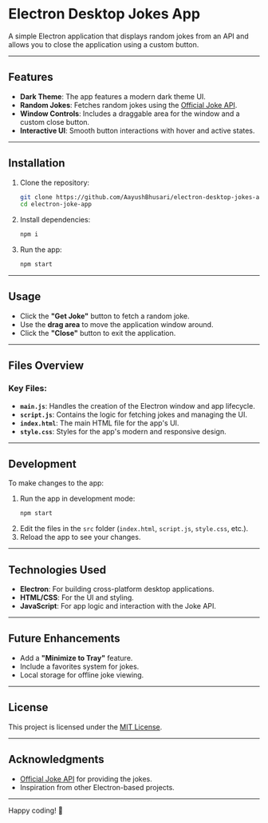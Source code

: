 # Electron Desktop Jokes App

A simple Electron application that displays random jokes from an API and allows you to close the application using a custom button.

---

## Features

- **Dark Theme**: The app features a modern dark theme UI.
- **Random Jokes**: Fetches random jokes using the [Official Joke API](https://official-joke-api.appspot.com/random_joke).
- **Window Controls**: Includes a draggable area for the window and a custom close button.
- **Interactive UI**: Smooth button interactions with hover and active states.

---

## Installation

1. Clone the repository:

   ```bash
   git clone https://github.com/AayushBhusari/electron-desktop-jokes-app.git
   cd electron-joke-app
   ```

2. Install dependencies:

   ```bash
   npm i
   ```

3. Run the app:
   ```bash
   npm start
   ```

---

## Usage

- Click the **"Get Joke"** button to fetch a random joke.
- Use the **drag area** to move the application window around.
- Click the **"Close"** button to exit the application.

---

## Files Overview

### Key Files:

- **`main.js`**: Handles the creation of the Electron window and app lifecycle.
- **`script.js`**: Contains the logic for fetching jokes and managing the UI.
- **`index.html`**: The main HTML file for the app's UI.
- **`style.css`**: Styles for the app's modern and responsive design.

---

## Development

To make changes to the app:

1. Run the app in development mode:
   ```bash
   npm start
   ```
2. Edit the files in the `src` folder (`index.html`, `script.js`, `style.css`, etc.).
3. Reload the app to see your changes.

---

## Technologies Used

- **Electron**: For building cross-platform desktop applications.
- **HTML/CSS**: For the UI and styling.
- **JavaScript**: For app logic and interaction with the Joke API.

---

## Future Enhancements

- Add a **"Minimize to Tray"** feature.
- Include a favorites system for jokes.
- Local storage for offline joke viewing.

---

## License

This project is licensed under the [MIT License](LICENSE).

---

## Acknowledgments

- [Official Joke API](https://official-joke-api.appspot.com/) for providing the jokes.
- Inspiration from other Electron-based projects.

---

Happy coding! 🎉
